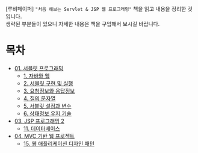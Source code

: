 [루비페이퍼] `"처음 해보는 Servlet & JSP 웹 프로그래밍"` 책을 읽고 내용을 정리한 것입니다.  
생략된 부분들이 있으니 자세한 내용은 책을 구입해서 보시길 바랍니다.

# 목차
- [01. 서블릿 프로그래밍](https://github.com/kva231/Servlet-JSP-Summary/tree/master/part01_%EC%84%9C%EB%B8%94%EB%A6%BF%20%ED%94%84%EB%A1%9C%EA%B7%B8%EB%9E%98%EB%B0%8D)
  - [1. 자바와 웹](https://github.com/kva231/Servlet-JSP-Summary/tree/master/part01_%EC%84%9C%EB%B8%94%EB%A6%BF%20%ED%94%84%EB%A1%9C%EA%B7%B8%EB%9E%98%EB%B0%8D/ch01_%EC%9E%90%EB%B0%94%EC%99%80%20%EC%9B%B9)
  - [2. 서블릿 구현 및 실행](https://github.com/kva231/Servlet-JSP-Summary/tree/master/part01_%EC%84%9C%EB%B8%94%EB%A6%BF%20%ED%94%84%EB%A1%9C%EA%B7%B8%EB%9E%98%EB%B0%8D/ch02_%EC%84%9C%EB%B8%94%EB%A6%BF%20%EA%B5%AC%ED%98%84%20%EB%B0%8F%20%EC%8B%A4%ED%96%89)
  - [3. 요청정보와 응답정보](https://github.com/kva231/Servlet-JSP-Summary/tree/master/part01_%EC%84%9C%EB%B8%94%EB%A6%BF%20%ED%94%84%EB%A1%9C%EA%B7%B8%EB%9E%98%EB%B0%8D/ch03_%EC%9A%94%EC%B2%AD%EC%A0%95%EB%B3%B4%EC%99%80%20%EC%9D%91%EB%8B%B5%EC%A0%95%EB%B3%B4)
  - [4. 질의 문자열](https://github.com/kva231/Servlet-JSP-Summary/tree/master/part01_%EC%84%9C%EB%B8%94%EB%A6%BF%20%ED%94%84%EB%A1%9C%EA%B7%B8%EB%9E%98%EB%B0%8D/ch04_%EC%A7%88%EC%9D%98%20%EB%AC%B8%EC%9E%90%EC%97%B4)
  - [5. 서블릿 설정과 변수](https://github.com/kva231/Servlet-JSP-Summary/tree/master/part01_%EC%84%9C%EB%B8%94%EB%A6%BF%20%ED%94%84%EB%A1%9C%EA%B7%B8%EB%9E%98%EB%B0%8D/ch05_%EC%84%9C%EB%B8%94%EB%A6%BF%20%EC%84%A4%EC%A0%95%EA%B3%BC%20%EB%B3%80%EC%88%98)
  - [6. 상태정보 유지 기술](https://github.com/kva231/Servlet-JSP-Summary/tree/master/part01_%EC%84%9C%EB%B8%94%EB%A6%BF%20%ED%94%84%EB%A1%9C%EA%B7%B8%EB%9E%98%EB%B0%8D/ch06_%EC%83%81%ED%83%9C%EC%A0%95%EB%B3%B4%20%EC%9C%A0%EC%A7%80%20%EA%B8%B0%EC%88%A0)
- [03. JSP 프로그래밍 2](https://github.com/kva231/Servlet-JSP-Summary/tree/master/part03_JSP%20%ED%94%84%EB%A1%9C%EA%B7%B8%EB%9E%98%EB%B0%8D%202)
  - [11. 데이터베이스](https://github.com/kva231/Servlet-JSP-Summary/tree/master/part03_JSP%20%ED%94%84%EB%A1%9C%EA%B7%B8%EB%9E%98%EB%B0%8D%202/ch11_%EB%8D%B0%EC%9D%B4%ED%84%B0%EB%B2%A0%EC%9D%B4%EC%8A%A4)
- [04. MVC 기반 웹 프로젝트](https://github.com/kva231/Servlet-JSP-Summary/tree/master/part04_MVC%20%EA%B8%B0%EB%B0%98%20%EC%9B%B9%20%ED%94%84%EB%A1%9C%EC%A0%9D%ED%8A%B8)
  - [15. 웹 애플리케이션 디자인 패턴](https://github.com/kva231/Servlet-JSP-Summary/tree/master/part04_MVC%20%EA%B8%B0%EB%B0%98%20%EC%9B%B9%20%ED%94%84%EB%A1%9C%EC%A0%9D%ED%8A%B8/ch15_%EC%9B%B9%20%EC%95%A0%ED%94%8C%EB%A6%AC%EC%BC%80%EC%9D%B4%EC%85%98%20%EB%94%94%EC%9E%90%EC%9D%B8%20%ED%8C%A8%ED%84%B4)
